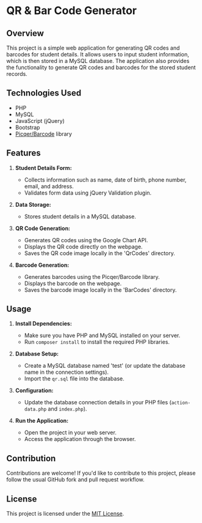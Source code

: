 # QR & Bar Code Generator

## Overview

This project is a simple web application for generating QR codes and barcodes for student details. It allows users to input student information, which is then stored in a MySQL database. The application also provides the functionality to generate QR codes and barcodes for the stored student records.

## Technologies Used

- PHP
- MySQL
- JavaScript (jQuery)
- Bootstrap
- [Picqer/Barcode](https://github.com/picqer/php-barcode-generator) library

## Features

1. **Student Details Form:**
   - Collects information such as name, date of birth, phone number, email, and address.
   - Validates form data using jQuery Validation plugin.

2. **Data Storage:**
   - Stores student details in a MySQL database.

3. **QR Code Generation:**
   - Generates QR codes using the Google Chart API.
   - Displays the QR code directly on the webpage.
   - Saves the QR code image locally in the 'QrCodes' directory.

4. **Barcode Generation:**
   - Generates barcodes using the Picqer/Barcode library.
   - Displays the barcode on the webpage.
   - Saves the barcode image locally in the 'BarCodes' directory.

## Usage

1. **Install Dependencies:**
   - Make sure you have PHP and MySQL installed on your server.
   - Run `composer install` to install the required PHP libraries.

2. **Database Setup:**
   - Create a MySQL database named 'test' (or update the database name in the connection settings).
   - Import the `qr.sql` file into the database.

3. **Configuration:**
   - Update the database connection details in your PHP files (`action-data.php` and `index.php`).

4. **Run the Application:**
   - Open the project in your web server.
   - Access the application through the browser.

## Contribution

Contributions are welcome! If you'd like to contribute to this project, please follow the usual GitHub fork and pull request workflow.

## License

This project is licensed under the [MIT License](LICENSE).
